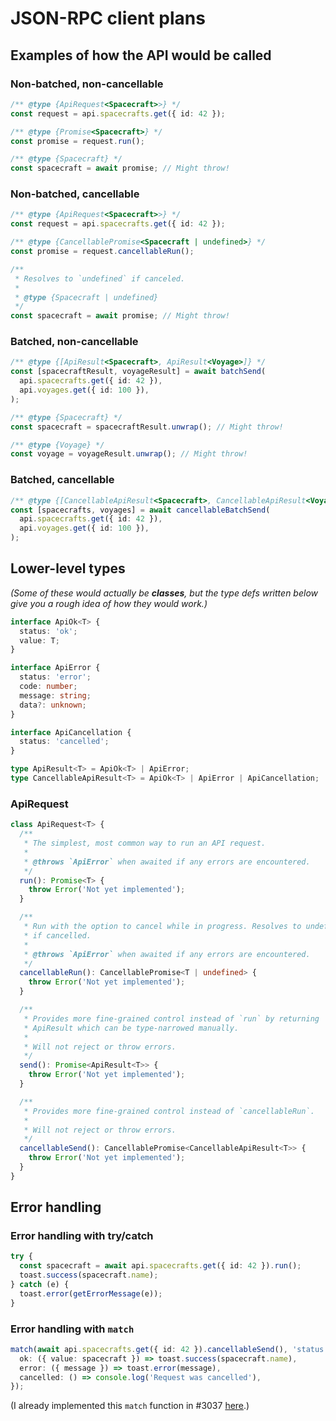 # JSON-RPC client plans

## Examples of how the API would be called

### Non-batched, non-cancellable

```ts
/** @type {ApiRequest<Spacecraft>>} */
const request = api.spacecrafts.get({ id: 42 });

/** @type {Promise<Spacecraft>} */
const promise = request.run();

/** @type {Spacecraft} */
const spacecraft = await promise; // Might throw!
```

### Non-batched, cancellable

```ts
/** @type {ApiRequest<Spacecraft>>} */
const request = api.spacecrafts.get({ id: 42 });

/** @type {CancellablePromise<Spacecraft | undefined>} */
const promise = request.cancellableRun();

/**
 * Resolves to `undefined` if canceled.
 *
 * @type {Spacecraft | undefined}
 */
const spacecraft = await promise; // Might throw!
```

### Batched, non-cancellable

```ts
/** @type {[ApiResult<Spacecraft>, ApiResult<Voyage>]} */
const [spacecraftResult, voyageResult] = await batchSend(
  api.spacecrafts.get({ id: 42 }),
  api.voyages.get({ id: 100 }),
);

/** @type {Spacecraft} */
const spacecraft = spacecraftResult.unwrap(); // Might throw!

/** @type {Voyage} */
const voyage = voyageResult.unwrap(); // Might throw!
```

### Batched, cancellable

```ts
/** @type {[CancellableApiResult<Spacecraft>, CancellableApiResult<Voyage>]} */
const [spacecrafts, voyages] = await cancellableBatchSend(
  api.spacecrafts.get({ id: 42 }),
  api.voyages.get({ id: 100 }),
);
```

## Lower-level types

_(Some of these would actually be **classes**, but the type defs written below give you a rough idea of how they would work.)_

```ts
interface ApiOk<T> {
  status: 'ok';
  value: T;
}

interface ApiError {
  status: 'error';
  code: number;
  message: string;
  data?: unknown;
}

interface ApiCancellation {
  status: 'cancelled';
}

type ApiResult<T> = ApiOk<T> | ApiError;
type CancellableApiResult<T> = ApiOk<T> | ApiError | ApiCancellation;
```

### ApiRequest

```ts
class ApiRequest<T> {
  /**
   * The simplest, most common way to run an API request.
   *
   * @throws `ApiError` when awaited if any errors are encountered.
   */
  run(): Promise<T> {
    throw Error('Not yet implemented');
  }

  /**
   * Run with the option to cancel while in progress. Resolves to undefined
   * if cancelled.
   *
   * @throws `ApiError` when awaited if any errors are encountered.
   */
  cancellableRun(): CancellablePromise<T | undefined> {
    throw Error('Not yet implemented');
  }

  /**
   * Provides more fine-grained control instead of `run` by returning
   * ApiResult which can be type-narrowed manually.
   *
   * Will not reject or throw errors.
   */
  send(): Promise<ApiResult<T>> {
    throw Error('Not yet implemented');
  }

  /**
   * Provides more fine-grained control instead of `cancellableRun`.
   *
   * Will not reject or throw errors.
   */
  cancellableSend(): CancellablePromise<CancellableApiResult<T>> {
    throw Error('Not yet implemented');
  }
}
```

## Error handling

### Error handling with try/catch

```ts
try {
  const spacecraft = await api.spacecrafts.get({ id: 42 }).run();
  toast.success(spacecraft.name);
} catch (e) {
  toast.error(getErrorMessage(e));
}
```

### Error handling with `match`

```ts
match(await api.spacecrafts.get({ id: 42 }).cancellableSend(), 'status', {
  ok: ({ value: spacecraft }) => toast.success(spacecraft.name),
  error: ({ message }) => toast.error(message),
  cancelled: () => console.log('Request was cancelled'),
});
```

(I already implemented this `match` function in #3037 [here](https://github.com/mathesar-foundation/mathesar/blob/4f2a253cc8c83a1bd231ae2158b31fbb4c1c4097/mathesar_ui/src/utils/patternMatching.ts#L29).)
